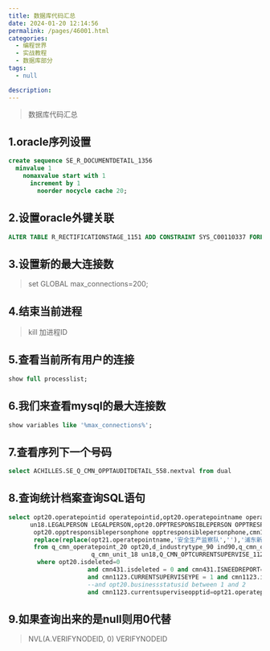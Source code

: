 ```yaml
---
title: 数据库代码汇总
date: 2024-01-20 12:14:56
permalink: /pages/46001.html
categories: 
  - 编程世界
  - 实战教程
  - 数据库部分
tags: 
  - null

description: 
---
```


> 数据库代码汇总


## 1.oracle序列设置
```sql
create sequence SE_R_DOCUMENTDETAIL_1356
  minvalue 1
    nomaxvalue start with 1
      increment by 1
        noorder nocycle cache 20;
```
## 2.设置oracle外键关联
```sql
ALTER TABLE R_RECTIFICATIONSTAGE_1151 ADD CONSTRAINT SYS_C00110337 FOREIGN KEY(P_RECTIFICATIONSTAGEID) REFERENCES R_RECTIFICATIONSTAGE_1151(RECTIFICATIONSTAGEID);
```
## 3.设置新的最大连接数
> set GLOBAL max_connections=200;

## 4.结束当前进程
> kill 加进程ID

## 5.查看当前所有用户的连接
```sql
show full processlist;
```
## 6.我们来查看mysql的最大连接数
```sql
show variables like '%max_connections%';
```
## 7.查看序列下一个号码
```sql
select ACHILLES.SE_Q_CMN_OPPTAUDITDETAIL_558.nextval from dual
```
## 8.查询统计档案查询SQL语句
```sql
select opt20.operatepointid operatepointid,opt20.operatepointname operatepointname,opt20.OPERATEPOINTADDRESS OPERATEPOINTADDRESS,ind90.industrytypename industrytypename,
      un18.LEGALPERSON LEGALPERSON,opt20.OPPTRESPONSIBLEPERSON OPPTRESPONSIBLEPERSON,cmn1123.currentsupervisedptid currentsupervisedptid,
       opt20.opptresponsiblepersonphone opptresponsiblepersonphone,cmn1123.currentsuperviseopptid currentsuperviseopptid,
       replace(replace(opt21.operatepointname,'安全生产监察队',''),'浦东新区安全生产监察大队','安监大队') operatepointname1,opt20.longitude,opt20.latitude,cmn431.istemparchived,opt20.businessstatusid
       from q_cmn_operatepoint_20 opt20,d_industrytype_90 ind90,q_cmn_operatepoint_20 opt21,q_cmn_pandbunitsspecial_431 cmn431,
                       q_cmn_unit_18 un18,Q_CMN_OPTCURRENTSUPERVISE_1123 cmn1123
        where opt20.isdeleted=0
                      and cmn431.isdeleted = 0 and cmn431.ISNEEDREPORT=1 and cmn431.pandbunitsspecialid = cmn1123.pandbunitsspecialid
                      and cmn1123.CURRENTSUPERVISEYPE = 1 and cmn1123.isdeleted = 0 and opt20.operatepointid = cmn431.operatepointid and un18.isdeleted=0
                      --and opt20.businessstatusid between 1 and 2
                      and cmn1123.currentsuperviseopptid=opt21.operatepointid and opt20.industrytypeid=ind90.industrytypeid and opt20.unitid=un18.unitid;
```

## 9.如果查询出来的是null则用0代替
> NVL(A.VERIFYNODEID, 0) VERIFYNODEID
